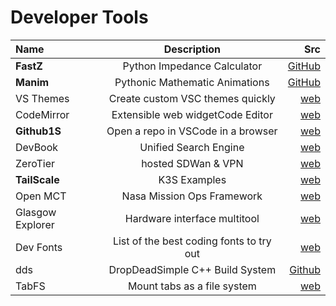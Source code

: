 ---
---

# Developer Tools

| Name        | Description | Src     |
| :---        |    :----:   |          ---: |
| **FastZ** | Python Impedance Calculator | [GitHub](https://github.com/whileman133/fastZ) |
| **Manim** | Pythonic Mathematic Animations | [GitHub](https://3b1b.github.io/manim/index.html) |
| VS Themes | Create custom VSC themes quickly | [web](https://themes.vscode.one/) |
| CodeMirror | Extensible web widgetCode Editor | [web](https://codemirror.net/6/) |
| **Github1S** | Open a repo in VSCode in a browser | [web](https://github.com/conwnet/github1s) |
| DevBook | Unified Search Engine | [web](https://usedevbook.com/) |
| ZeroTier | hosted SDWan & VPN | [web](https://www.zerotier.com/) |
| **TailScale** | K3S Examples | [web](https://blog.dsb.dev/posts/accessing-my-k3s-cluster-from-anywhere-with-tailscale/) |
| Open MCT | Nasa Mission Ops Framework | [web](https://nasa.github.io/openmct/) |
| Glasgow Explorer | Hardware interface multitool | [web](https://www.crowdsupply.com/1bitsquared/glasgow) |
| Dev Fonts        | List of the best coding fonts to try out       | [web](https://devfonts.gafi.dev/)   |
| dds | DropDeadSimple C++ Build System | [Github](https://github.com/vector-of-bool/dds) |
| TabFS | Mount tabs as a file system | [web](https://omar.website/tabfs/) |

